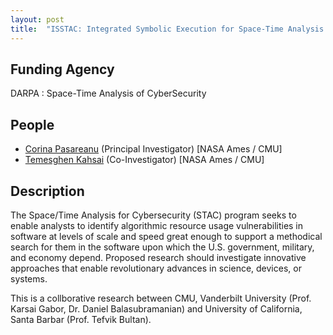 ```yaml
---
layout: post
title:  "ISSTAC: Integrated Symbolic Execution for Space-Time Analysis of Code"
---
```


## Funding Agency ##
DARPA : Space-Time Analysis of CyberSecurity

## People ##
* [Corina Pasareanu][corina] (Principal Investigator) [NASA Ames / CMU]
* [Temesghen Kahsai][teme] (Co-Investigator) [NASA Ames / CMU]



## Description ## 

The Space/Time Analysis for Cybersecurity (STAC)
program seeks to enable analysts to identify algorithmic resource
usage vulnerabilities in software at levels of scale and speed great
enough to support a methodical search for them in the software upon
which the U.S. government, military, and economy depend. Proposed
research should investigate innovative approaches that enable
revolutionary advances in science, devices, or systems.

This is a collborative research between CMU, Vanderbilt University
(Prof. Karsai Gabor, Dr. Daniel Balasubramanian) and University of
California, Santa Barbar (Prof. Tefvik Bultan).


[corina]: http://ti.arc.nasa.gov/profile/pcorina/
[teme]: http://www.lememta.info
